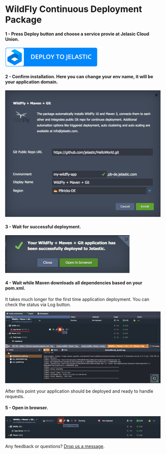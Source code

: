 # WildFly Continuous Deployment Package 

#### 1 - Press Deploy button and choose a service provie at Jelasic Cloud Union.

[![Deploy](https://github.com/jelastic-jps/git-push-deploy/raw/master/images/deploy-to-jelastic.png)](https://jelastic.com/install-application/?manifest=https://raw.githubusercontent.com/jelastic-jps/wildfly/master/manifest.jps) 

#### 2 - Confirm installation. Here you can change your env name, it will be your application domain.

<img src="images/wildfly-maven-git.png" width="500"/>

#### 3 - Wait for successful deployment.

<img src="images/wildfly-successful-deployment.png" width="400"/>

#### 4 - Wait while Maven downloads all dependencies based on your pom.xml. 
It takes much longer for the first time application deployment. You can check the status via Log button.  

<img src="images/wildfly-deploy-logs.png" width="500"/>

After this point your application should be deployed and ready to handle requests. 

#### 5 - Open in browser.

<img src="images/wildfly-open-in-browser.png" width="500"/>

Any feedback or questions? <a href="mailto:info@jelastic.com">Drop us a message</a>. 






